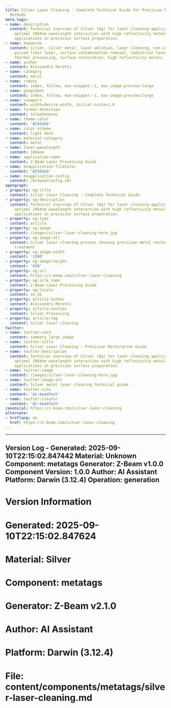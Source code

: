 ```yaml
---
title: Silver Laser Cleaning - Complete Technical Guide for Precision Metal Restoration
  Methods
meta_tags:
- name: description
  content: Technical overview of Silver (Ag) for laser cleaning applications, including
    optimal 1064nm wavelength interaction with high reflectivity metals, and industrial
    applications in precision surface preparation.
- name: keywords
  content: silver, silver metal, laser ablation, laser cleaning, non-contact cleaning,
    pulsed fiber laser, surface contamination removal, industrial laser parameters,
    thermal processing, surface restoration, high reflectivity metals
- name: author
  content: Alessandro Moretti
- name: category
  content: metal
- name: robots
  content: index, follow, max-snippet:-1, max-image-preview:large
- name: googlebot
  content: index, follow, max-snippet:-1, max-image-preview:large
- name: viewport
  content: width=device-width, initial-scale=1.0
- name: format-detection
  content: telephone=no
- name: theme-color
  content: '#2563eb'
- name: color-scheme
  content: light dark
- name: material:category
  content: metal
- name: laser:wavelength
  content: 1064nm
- name: application-name
  content: Z-Beam Laser Processing Guide
- name: msapplication-TileColor
  content: '#2563eb'
- name: msapplication-config
  content: /browserconfig.xml
opengraph:
- property: og:title
  content: Silver Laser Cleaning - Complete Technical Guide
- property: og:description
  content: Technical overview of Silver (Ag) for laser cleaning applications, including
    optimal 1064nm wavelength interaction with high reflectivity metals, and industrial
    applications in precision surface preparation.
- property: og:type
  content: article
- property: og:image
  content: /images/silver-laser-cleaning-hero.jpg
- property: og:image:alt
  content: Silver laser cleaning process showing precision metal restoration and surface
    treatment
- property: og:image:width
  content: '1200'
- property: og:image:height
  content: '630'
- property: og:url
  content: https://z-beam.com/silver-laser-cleaning
- property: og:site_name
  content: Z-Beam Laser Processing Guide
- property: og:locale
  content: en_US
- property: article:author
  content: Alessandro Moretti
- property: article:section
  content: Silver Processing
- property: article:tag
  content: Silver laser cleaning
twitter:
- name: twitter:card
  content: summary_large_image
- name: twitter:title
  content: Silver Laser Cleaning - Precision Restoration Guide
- name: twitter:description
  content: Technical overview of Silver (Ag) for laser cleaning applications, including
    optimal 1064nm wavelength interaction with high reflectivity metals, and industrial
    applications in precision surface preparation.
- name: twitter:image
  content: /images/silver-laser-cleaning-hero.jpg
- name: twitter:image:alt
  content: Silver metal laser cleaning technical guide
- name: twitter:site
  content: '@z-beamTech'
- name: twitter:creator
  content: '@z-beamTech'
canonical: https://z-beam.com/silver-laser-cleaning
alternate:
- hreflang: en
  href: https://z-beam.com/silver-laser-cleaning
---
```


---
Version Log - Generated: 2025-09-10T22:15:02.847442
Material: Unknown
Component: metatags
Generator: Z-Beam v1.0.0
Component Version: 1.0.0
Author: AI Assistant
Platform: Darwin (3.12.4)
Operation: generation
---

# Version Information
# Generated: 2025-09-10T22:15:02.847624
# Material: Silver
# Component: metatags
# Generator: Z-Beam v2.1.0
# Author: AI Assistant
# Platform: Darwin (3.12.4)
# File: content/components/metatags/silver-laser-cleaning.md